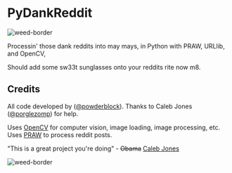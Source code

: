 PyDankReddit
============
![weed-border](http://25.media.tumblr.com/tumblr_m9wyxuECn41r67vczo1_500.gif)

Processin' those dank reddits into may mays, in Python with PRAW, URLlib, and OpenCV,

Should add some sw33t sunglasses onto your reddits rite now m8.

Credits
-------

All code developed by ([@powderblock](https://github.com/powderblock)).
Thanks to Caleb Jones ([@porglezomp](https://github.com/porglezomp)) for help. 

Uses [OpenCV](http://opencv.org/) for computer vision, image loading, image processing, etc. 
Uses [PRAW](https://praw.readthedocs.org/en/v2.1.16/) to process reddit posts.

"This is a great project you're doing" - ~~Obama~~ [Caleb Jones](@porglezomp)

![weed-border](http://25.media.tumblr.com/tumblr_m9wyxuECn41r67vczo1_500.gif)
